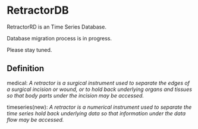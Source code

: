 # RetractorDB

RetractorRD is an Time Series Database.

Database migration process is in progress.

Please stay tuned.

## Definition

medical: _A retractor is a surgical instrument used to separate the edges of a surgical incision or wound, or to hold back underlying organs and tissues so that body parts under the incision may be accessed._

timeseries(new): _A retractor is a numerical instrument used to separate the time series hold back underlying data so that information under the data flow may be accessed._
